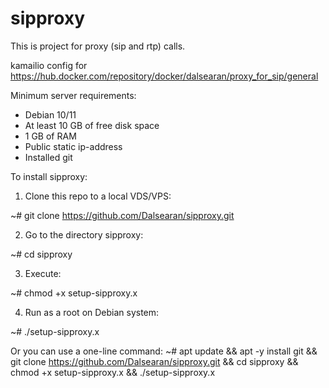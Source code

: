 # sipproxy

This is project for proxy (sip and rtp) calls.

kamailio config for https://hub.docker.com/repository/docker/dalsearan/proxy_for_sip/general

Minimum server requirements:
* Debian 10/11
* At least 10 GB of free disk space
* 1 GB of RAM
* Public static ip-address
* Installed git

To install sipproxy:
1. Clone this repo to a local VDS/VPS:

  ~# git clone https://github.com/Dalsearan/sipproxy.git

2. Go to the directory sipproxy:

  ~# cd sipproxy

3. Execute:

  ~# chmod +x setup-sipproxy.x

4. Run as a root on Debian system:

  ~# ./setup-sipproxy.x


Or you can use a one-line command:
  ~# apt update && apt -y install git && git clone https://github.com/Dalsearan/sipproxy.git && cd sipproxy && chmod +x setup-sipproxy.x && ./setup-sipproxy.x
